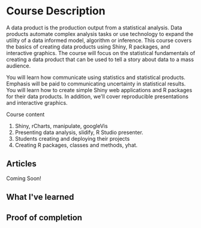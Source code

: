 # Course Description
A data product is the production output from a statistical analysis. Data products automate complex analysis tasks or use technology to expand the utility of a data informed model, algorithm or inference. This course covers the basics of creating data products using Shiny, R packages, and interactive graphics. The course will focus on the statistical fundamentals of creating a data product that can be used to tell a story about data to a mass audience.

You will learn how communicate using statistics and statistical products. Emphasis will be paid to communicating uncertainty in statistical results. You will learn how to create simple Shiny web applications and R packages for their data products. In addition, we'll cover reproducible presentations and interactive graphics.

Course content
1. Shiny, rCharts, manipulate, googleVis 
2. Presenting data analysis, slidify, R Studio presenter. 
3. Students creating and deploying their projects 
4. Creating R packages, classes and methods, yhat.


## Articles 

Coming Soon!

## What I've learned


## Proof of completion
